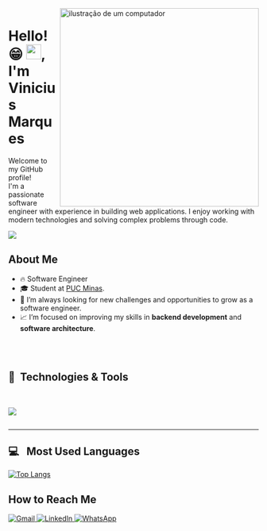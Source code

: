 <img src="https://raw.githubusercontent.com/MicaelliMedeiros/micaellimedeiros/master/image/computer-illustration.png" alt="ilustração de um computador" min-width="400px" max-width="400px" width="400px" align="right">

<h1 align="left"> Hello! 😁 <img src="https://raw.githubusercontent.com/kaueMarques/kaueMarques/master/hi.gif" width="30px">, I'm Vinicius Marques</h1>
<p>Welcome to my GitHub profile! <br> I'm a passionate software engineer with experience in building web applications. I enjoy working with modern technologies and solving complex problems through code.</p>
<p align="left"> <img src="https://komarev.com/ghpvc/?username=viniciusmarques-dev&color=red"/></p>

## About Me

- 🔥 Software Engineer
- 🎓 Student at [PUC Minas](www.pucminas.br).
- 🧠 I’m always looking for new challenges and opportunities to grow as a software engineer.
- 📈 I’m focused on improving my skills in **backend development** and **software architecture**.

<br>
<br>

## 🔧 &nbsp;Technologies & Tools
<div style="display: inline-block"><br>
<p align="center">
  <a href="">
    <img src="https://skillicons.dev/icons?i=js,ts,nodejs,nest,react,angular,go,mysql,postgres,mongodb,dynamodb,docker,aws,rabbitmq" />
  </a>
</p>
</div>

<br>

---

## 💻 &nbsp; Most Used Languages
[![Top Langs](https://github-readme-stats.vercel.app/api/top-langs/?username=viniciusmarques-dev&layout=compact)](https://github.com/anuraghazra/github-readme-stats)

## How to Reach Me

<p align="left">
  <a href="mailto:viniciusmarques.dev@gmail.com" target="_blank" title="Gmail">
    <img src="https://img.shields.io/badge/-Gmail-FF0000?style=flat-square&labelColor=FF0000&logo=gmail&logoColor=white" alt="Gmail"/>
  </a>
  <a href="https://www.linkedin.com/in/viniciusmarques-/" target="_blank" title="LinkedIn">
    <img src="https://img.shields.io/badge/-Linkedin-0e76a8?style=flat-square&logo=Linkedin&logoColor=white" alt="LinkedIn"/>
  </a>
  <a href="https://wa.me/+5532999770830" target="_blank" title="WhatsApp">
    <img src="https://img.shields.io/badge/-WhatsApp-25d366?style=flat-square&labelColor=25d366&logo=whatsapp&logoColor=white" alt="WhatsApp"/>
  </a>
</p>
